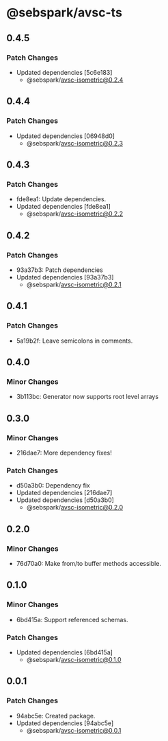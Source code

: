 # @sebspark/avsc-ts

## 0.4.5

### Patch Changes

- Updated dependencies [5c6e183]
  - @sebspark/avsc-isometric@0.2.4

## 0.4.4

### Patch Changes

- Updated dependencies [06948d0]
  - @sebspark/avsc-isometric@0.2.3

## 0.4.3

### Patch Changes

- fde8ea1: Update dependencies.
- Updated dependencies [fde8ea1]
  - @sebspark/avsc-isometric@0.2.2

## 0.4.2

### Patch Changes

- 93a37b3: Patch dependencies
- Updated dependencies [93a37b3]
  - @sebspark/avsc-isometric@0.2.1

## 0.4.1

### Patch Changes

- 5a19b2f: Leave semicolons in comments.

## 0.4.0

### Minor Changes

- 3b113bc: Generator now supports root level arrays

## 0.3.0

### Minor Changes

- 216dae7: More dependency fixes!

### Patch Changes

- d50a3b0: Dependency fix
- Updated dependencies [216dae7]
- Updated dependencies [d50a3b0]
  - @sebspark/avsc-isometric@0.2.0

## 0.2.0

### Minor Changes

- 76d70a0: Make from/to buffer methods accessible.

## 0.1.0

### Minor Changes

- 6bd415a: Support referenced schemas.

### Patch Changes

- Updated dependencies [6bd415a]
  - @sebspark/avsc-isometric@0.1.0

## 0.0.1

### Patch Changes

- 94abc5e: Created package.
- Updated dependencies [94abc5e]
  - @sebspark/avsc-isometric@0.0.1
